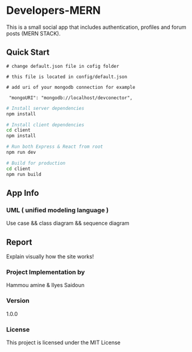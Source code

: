 # Developers-MERN
This is a small social app that includes authentication, profiles and forum posts (MERN STACK).

## Quick Start

```
# change default.json file in cofig folder

# this file is located in config/default.json

# add uri of your mongodb connection for example

 "mongoURI": "mongodb://localhost/devconector",

```

```bash
# Install server dependencies
npm install

# Install client dependencies
cd client
npm install

# Run both Express & React from root
npm run dev

# Build for production
cd client
npm run build
```

## App Info

### UML ( unified modeling language )

Use case && class diagram && sequence diagram

## Report

Explain visually how the site works!

### Project Implementation by

Hammou amine & Ilyes Saidoun

### Version

1.0.0

### License

This project is licensed under the MIT License
